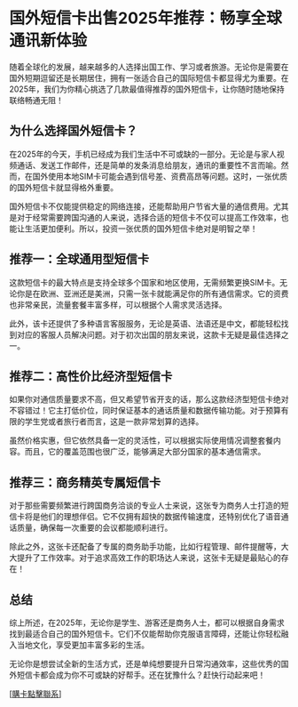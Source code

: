 # 国外短信卡出售2025年推荐：畅享全球通讯新体验

随着全球化的发展，越来越多的人选择出国工作、学习或者旅游。无论你是需要在国外短期逗留还是长期居住，拥有一张适合自己的国际短信卡都显得尤为重要。在2025年，我们为你精心挑选了几款最值得推荐的国外短信卡，让你随时随地保持联络畅通无阻！

## 为什么选择国外短信卡？

在2025年的今天，手机已经成为我们生活中不可或缺的一部分。无论是与家人视频通话、发送工作邮件，还是简单的发条消息给朋友，通讯的重要性不言而喻。然而，在国外使用本地SIM卡可能会遇到信号差、资费高昂等问题。这时，一张优质的国外短信卡就显得格外重要。

国外短信卡不仅能提供稳定的网络连接，还能帮助用户节省大量的通信费用。尤其是对于经常需要跨国沟通的人来说，选择合适的短信卡不仅可以提高工作效率，也能让生活更加便利。所以，投资一张优质的国外短信卡绝对是明智之举！

## 推荐一：全球通用型短信卡

这款短信卡的最大特点是支持全球多个国家和地区使用，无需频繁更换SIM卡。无论你是在欧洲、亚洲还是美洲，只需一张卡就能满足你的所有通信需求。它的资费也非常亲民，流量套餐丰富多样，可以根据个人需求灵活选择。

此外，该卡还提供了多种语言客服服务，无论是英语、法语还是中文，都能轻松找到对应的客服人员解决问题。对于初次出国的朋友来说，这款卡无疑是最佳选择之一。

## 推荐二：高性价比经济型短信卡

如果你对通信质量要求不高，但又希望节省开支的话，那么这款经济型短信卡绝对不容错过！它主打低价位，同时保证基本的通话质量和数据传输功能。对于预算有限的学生党或者旅行者而言，这是一款非常划算的选择。

虽然价格实惠，但它依然具备一定的灵活性，可以根据实际使用情况调整套餐内容。而且，它的覆盖范围也很广泛，能够满足大部分国家的基本通信需求。

## 推荐三：商务精英专属短信卡

对于那些需要频繁进行跨国商务洽谈的专业人士来说，这张专为商务人士打造的短信卡将是他们的理想伴侣。它不仅拥有超快的数据传输速度，还特别优化了语音通话质量，确保每一次重要的会议都能顺利进行。

除此之外，这张卡还配备了专属的商务助手功能，比如行程管理、邮件提醒等，大大提升了工作效率。对于追求高效工作的职场达人来说，这张卡无疑是最贴心的存在！

## 总结

综上所述，在2025年，无论你是学生、游客还是商务人士，都可以根据自身需求找到最适合自己的国外短信卡。它们不仅能帮助你克服语言障碍，还能让你轻松融入当地文化，享受更加丰富多彩的生活。

无论你是想尝试全新的生活方式，还是单纯想要提升日常沟通效率，这些优秀的国外短信卡都会成为你不可或缺的好帮手。还在犹豫什么？赶快行动起来吧！

[[購卡點擊聯系](https://t.me/s/esim1088)]